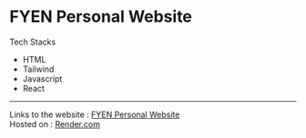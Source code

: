 # FYEN Personal Website

Tech Stacks
- HTML
- Tailwind
- Javascript
- React

---
Links to the website : [FYEN Personal Website](https://fyen-personal-website.onrender.com/)  
Hosted on : [Render.com](https://render.com/)
